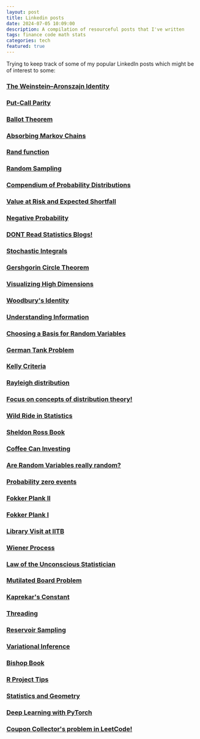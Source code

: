 ```yaml
---
layout: post
title: Linkedin posts
date: 2024-07-05 10:09:00
description: A compilation of resourceful posts that I've written
tags: finance code math stats
categories: tech
featured: true
---
```


Trying to keep track of some of my popular LinkedIn posts which might be of interest to some:

### [The Weinstein–Aronszajn Identity](https://www.linkedin.com/posts/ananyapam-de_the-weinsteinaronszajn-identity-is-a-rather-activity-7214100542308945920-SDYv?utm_source=share&utm_medium=member_desktop)

### [Put-Call Parity](https://www.linkedin.com/posts/ananyapam-de_the-put-call-parity-is-a-fundamental-concept-activity-7210114274340270080-0ASg?utm_source=share&utm_medium=member_desktop)

### [Ballot Theorem](https://www.linkedin.com/posts/ananyapam-de_the-current-elections-remind-of-a-famous-activity-7204109761837965314-CyUP?utm_source=share&utm_medium=member_desktop)

### [Absorbing Markov Chains](https://www.linkedin.com/posts/ananyapam-de_abosrbing-markov-chains-activity-7198880261508337664-iw6B?utm_source=share&utm_medium=member_desktop)

### [Rand function](https://www.linkedin.com/posts/ananyapam-de_last-week-i-spent-some-time-learning-about-activity-7195618758655168513-xqDh?utm_source=share&utm_medium=member_desktop)

### [Random Sampling](https://www.linkedin.com/posts/ananyapam-de_we-often-take-for-granted-how-easily-we-can-activity-7190922830224486400-rRdG?utm_source=share&utm_medium=member_desktop)

### [Compendium of Probability Distributions](https://www.linkedin.com/posts/ananyapam-de_compendium-of-probability-distributions-activity-7189092005942018049-KGl1?utm_source=share&utm_medium=member_desktop)

### [Value at Risk and Expected Shortfall](https://www.linkedin.com/posts/ananyapam-de_many-of-you-might-have-heard-of-the-terms-activity-7185124613956259840-ZL_k?utm_source=share&utm_medium=member_desktop)

### [Negative Probability](https://www.linkedin.com/posts/ananyapam-de_negative-probability-activity-7181110942980521985-9SZR?utm_source=share&utm_medium=member_desktop)

### [DONT Read Statistics Blogs!](https://www.linkedin.com/posts/ananyapam-de_when-i-try-to-read-statistics-blogs-nowadays-activity-7178594108427354112-zIH_?utm_source=share&utm_medium=member_desktop)

### [Stochastic Integrals](https://www.linkedin.com/posts/ananyapam-de_stochastic-integrals-can-often-look-confusing-activity-7176782154578739200-SJxy?utm_source=share&utm_medium=member_desktop)

### [Gershgorin Circle Theorem](https://www.linkedin.com/posts/ananyapam-de_a-rather-intuitive-but-less-known-theorem-activity-7173520675511500800-8qpT?utm_source=share&utm_medium=member_desktop)

### [Visualizing High Dimensions](https://www.linkedin.com/posts/ananyapam-de_when-i-was-your-age-i-was-able-to-visualize-activity-7170259159202906112-VelV?utm_source=share&utm_medium=member_desktop)

### [Woodbury's Identity](https://www.linkedin.com/posts/ananyapam-de_if-you-have-some-experience-with-numerical-activity-7168809661180035072-PsgN?utm_source=share&utm_medium=member_desktop)

### [Understanding Information](https://www.linkedin.com/posts/ananyapam-de_the-concept-of-information-was-quite-difficult-activity-7168447301265309697-qAS9?utm_source=share&utm_medium=member_desktop)

### [Choosing a Basis for Random Variables](https://www.linkedin.com/posts/ananyapam-de_the-idea-of-choosing-a-basis-and-decomposing-activity-7167048030167273473--MaT?utm_source=share&utm_medium=member_desktop)

### [German Tank Problem](https://www.linkedin.com/posts/ananyapam-de_in-the-midst-of-world-war-ii-statisticians-activity-7164872239148875777-q9gw?utm_source=share&utm_medium=member_desktop)

### [Kelly Criteria](https://www.linkedin.com/posts/ananyapam-de_if-youve-read-the-book-quantitative-trading-activity-7163747545305870336-1JBh?utm_source=share&utm_medium=member_desktop)

### [Rayleigh distribution](https://www.linkedin.com/posts/ananyapam-de_consider-two-iid-gaussian-variates-x-and-activity-7163090797704212480-azWr?utm_source=share&utm_medium=member_desktop)

### [Focus on concepts of distribution theory!](https://www.linkedin.com/posts/ananyapam-de_if-youre-a-statistician-internalize-concepts-activity-7162672616326074368-V2yC?utm_source=share&utm_medium=member_desktop)

### [Wild Ride in Statistics](https://www.linkedin.com/posts/ananyapam-de_you-know-youre-in-for-a-wild-ride-when-you-activity-7162277785237942272-mITy?utm_source=share&utm_medium=member_desktop)

### [Sheldon Ross Book](https://www.linkedin.com/posts/ananyapam-de_if-youve-been-quietly-observing-or-diligently-activity-7160517405318787072-bVqe?utm_source=share&utm_medium=member_desktop)

### [Coffee Can Investing](https://www.linkedin.com/posts/ananyapam-de_i-recently-finished-reading-this-book-named-activity-7159757464656130048-LFLB?utm_source=share&utm_medium=member_desktop)

### [Are Random Variables really random?](https://www.linkedin.com/posts/ananyapam-de_is-a-random-variable-really-random-nope-activity-7155119630808686592-W0fb?utm_source=share&utm_medium=member_desktop)

### [Probability zero events](https://www.linkedin.com/posts/ananyapam-de_does-probability-of-an-event-being-zero-imply-activity-7152517219220889600-knu2?utm_source=share&utm_medium=member_desktop)

### [Fokker Plank II](https://www.linkedin.com/posts/ananyapam-de_last-week-i-wrote-a-post-about-intuitively-activity-7145655290280009728-WTup?utm_source=share&utm_medium=member_desktop)

### [Fokker Plank I](https://www.linkedin.com/posts/ananyapam-de_recently-ive-come-across-a-lot-of-discussions-activity-7142430929830023170-Fre2?utm_source=share&utm_medium=member_desktop)

### [Library Visit at IITB](https://www.linkedin.com/posts/ananyapam-de_while-visiting-the-library-at-iitb-today-activity-7143922343965351936-Zr1q?utm_source=share&utm_medium=member_desktop)

### [Wiener Process](https://www.linkedin.com/posts/ananyapam-de_today-marks-the-birthday-of-norbert-wiener-activity-7134397863190482944-nDSQ?utm_source=share&utm_medium=member_desktop)

### [Law of the Unconscious Statistician](https://www.linkedin.com/posts/ananyapam-de_lotus-or-the-law-of-the-unconscious-statistician-activity-7133833527585890305-QDFM?utm_source=share&utm_medium=member_desktop)

### [Mutilated Board Problem](https://www.linkedin.com/posts/ananyapam-de_given-an-8-x-8-mutilated-board-with-the-corner-activity-7133298221946159104-uWOy?utm_source=share&utm_medium=member_desktop)

### [Kaprekar's Constant](https://www.linkedin.com/posts/ananyapam-de_an-interesting-mathematical-trivia-i-learnt-activity-7133057220547649536-PIcH?utm_source=share&utm_medium=member_desktop)

### [Threading](https://www.linkedin.com/posts/ananyapam-de_ever-wondered-how-a-computer-program-manages-activity-7113125553175461888-QQpb?utm_source=share&utm_medium=member_desktop)

### [Reservoir Sampling](https://www.linkedin.com/posts/ananyapam-de_streaming-into-statistics-reservoir-sampling-activity-7110859174917402626-m1H3?utm_source=share&utm_medium=member_desktop)

### [Variational Inference](https://www.linkedin.com/posts/ananyapam-de_variational-inference-a-quick-dive-what-activity-7108669582067859456-s7HJ?utm_source=share&utm_medium=member_desktop)

### [Bishop Book](https://www.linkedin.com/posts/ananyapam-de_in-the-vast-ocean-of-literature-on-machine-activity-7107738464757960704-Fyha?utm_source=share&utm_medium=member_desktop)

### [R Project Tips](https://www.linkedin.com/posts/ananyapam-de_r-data-project-activity-7047072384742211584-PEvM?utm_source=share&utm_medium=member_desktop)

### [Statistics and Geometry](https://www.linkedin.com/posts/ananyapam-de_statistics-geometry-activity-7043955745645563906-QVoB?utm_source=share&utm_medium=member_desktop)

### [Deep Learning with PyTorch](https://www.linkedin.com/posts/ananyapam-de_training-deeplearning-pytorch-activity-7036246915096686592-NFGL?utm_source=share&utm_medium=member_desktop)

### [Coupon Collector's problem in LeetCode!](https://www.linkedin.com/posts/ananyapam-de_yesterday-while-doing-leetcode-i-came-across-activity-6987953066457108480-NRaA?utm_source=share&utm_medium=member_desktop)

